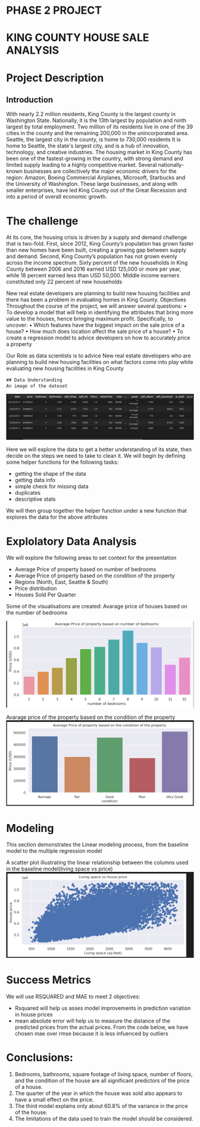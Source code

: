 # PHASE 2 PROJECT
# KING COUNTY HOUSE SALE ANALYSIS
# Project Description
## Introduction
With nearly 2.2 million residents, King County is the largest county in Washington State. Nationally, it is the 13th largest by population and ninth largest by total employment. Two million of its residents live in one of the 39 cities in the county and the remaining 200,000 in the unincorporated area. Seattle, the largest city in the county, is home to 730,000 residents
It is home to Seattle, the state's largest city, and is a hub of innovation, technology, and creative industries. The housing market in King County has been one of the fastest-growing in the country, with strong demand and limited supply leading to a highly competitive market.
Several nationally-known businesses are collectively the major economic drivers for the region: Amazon, Boeing Commercial Airplanes, Microsoft, Starbucks and the University of Washington. These large businesses, and along with smaller enterprises, have led King County out of the Great Recession and into a period of overall economic growth.

# The challenge
At its core, the housing crisis is driven by a supply and demand challenge that is two-fold. First, since 2012, King County’s population has grown faster than new homes have been built, creating a growing gap between supply and demand. Second, King County’s population has not grown evenly across the income spectrum. Sixty percent of the new households in King County between 2006 and 2016 earned USD 125,000 or more per year, while 18 percent earned less than USD 50,000. Middle income earners constituted only 22 percent of new households

New real estate developers are planning to build new housing facilities and there has been a problem in evaluating homes in King County. 
Objectives
Throughout the course of the project, we will answer several questions:
    • To develop a model that will help in identifying the attributes that bring more value to the houses, hence bringing maximum profit. Specifically, to uncover:
    • Which features have the biggest impact on the sale price of a house?
    • How much does location affect the sale price of a house?
    • To create a regression model to advice developers on how to accurately price a property
    
Our Role as data scientists is to advice New real estate developers who are planning to build new housing facilities on what factors come into play   while evaluating new housing facilities in King County
    
    ## Data Understanding
    An image of the dateset
   ![alt text](https://github.com/Cynthiah-Mulwo/dsc-phase-2-project-v2-3/blob/master/Screenshot%20from%202023-04-20%2019-35-47.png)
   
Here we will explore the data to get a better understanding of its state, then decide on the steps we need to take to clean it. We will begin by defining some helper functions for the following tasks:
- getting the shape of the data
- getting data info
- simple check for missing data
- duplicates
- descriptive stats

We will then group together the helper function under a new function that explores the data for the above attributes

# Explolatory Data Analysis
We will explore the following areas to set context for the presentation
- Average Price of property based on number of bedrooms
- Average Price of property based on the condition of the property
- Regions (North, East, Seattle & South)
- Price distribution
- Houses Sold Per Quarter

Some of the visualisations are created:
Avarage price of houses based on the number of bedrooms

 ![alt text](https://github.com/Cynthiah-Mulwo/dsc-phase-2-project-v2-3/blob/master/Screenshot%20from%202023-04-20%2019-53-43.png)

Avarage price of the property based on the condition of the property
![alt text](https://github.com/Cynthiah-Mulwo/dsc-phase-2-project-v2-3/blob/master/Screenshot%20from%202023-04-20%2019-58-34.png)


# Modeling 
This section demonstrates the Linear modeling process, from the baseline model to the multiple regression model

A scatter plot illustrating the linear relationship between the columns used in the baseline model(living space vs price)
![alt text](https://github.com/Cynthiah-Mulwo/dsc-phase-2-project-v2-3/blob/master/Screenshot%20from%202023-04-20%2020-02-55.png)

# Success Metrics 
We will use RSQUARED and MAE to meet 2 objectives:
- Rsquared will help us asses model improvements in prediction variation in house prices
- mean absolute error will help us to measure the distance of the predicted prices from the actual prices. From the code below, we have chosen mae over rmse because it is less infuenced by outliers

# Conclusions:
1. Bedrooms, bathrooms, square footage of living space, number of floors, and the condition of the house are all significant predictors of the price of a house.
2. The quarter of the year in which the house was sold also appears to have a small effect on the price.
3. The third model explains only about 60.8% of the variance in the price of the house.
4. The limitations of the data used to train the model should be considered.
